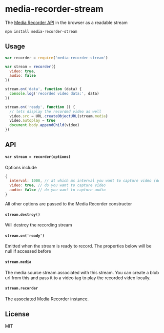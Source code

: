 # media-recorder-stream

The [Media Recorder API](https://developer.mozilla.org/en-US/docs/Web/API/MediaRecorder) in the browser as a readable stream

```
npm install media-recorder-stream
```

## Usage

``` js
var recorder = require('media-recorder-stream')

var stream = recorder({
  video: true,
  audio: false
})

stream.on('data', function (data) {
  console.log('recorded video data:', data)
})

stream.on('ready', function () {
  // lets display the recorded video as well
  video.src = URL.createObjectURL(stream.media)
  video.autoplay = true
  document.body.appendChild(video)
})
```

## API

#### `var stream = recorder(options)`

Options include

``` js
{
  interval: 1000, // at which ms interval you want to capture video (defaults to 1s)
  video: true, // do you want to capture video
  audio: false // do you want to capture audio
}
```

All other options are passed to the Media Recorder constructor

#### `stream.destroy()`

Will destroy the recording stream

#### `stream.on('ready')`

Emitted when the stream is ready to record. The properties below will be null if accessed before

#### `stream.media`

The media source stream associated with this stream. You can create a blob url from this and pass it to a video tag to play the recorded video locally.

#### `stream.recorder`

The associated Media Recorder instance.

## License

MIT
